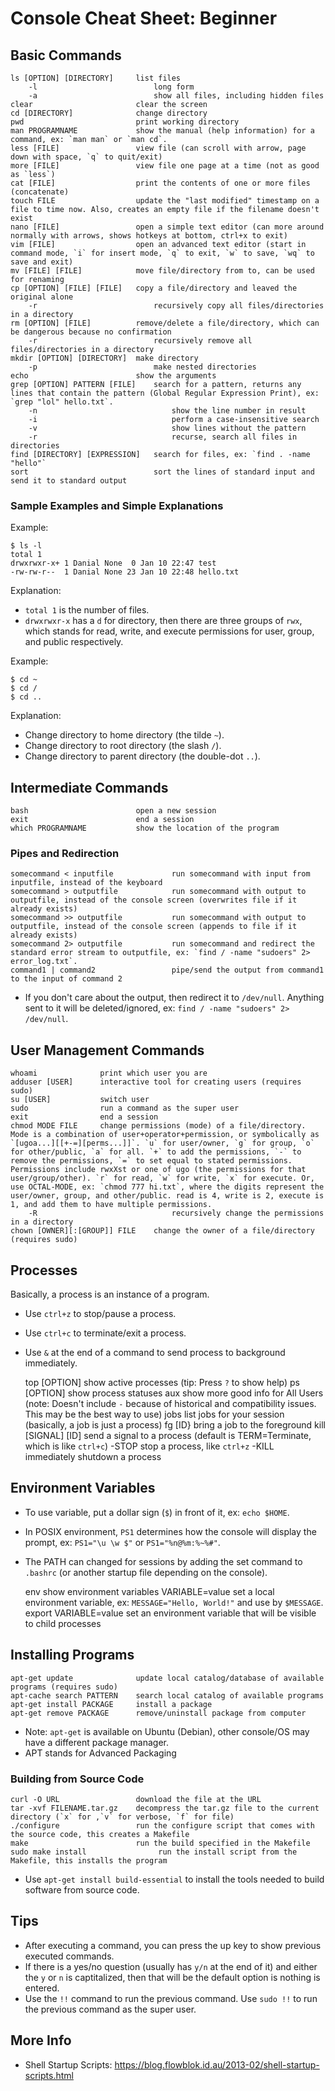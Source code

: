 # Console Cheat Sheet: Beginner


## Basic Commands

    ls [OPTION] [DIRECTORY]     list files
        -l                          long form
        -a                          show all files, including hidden files
    clear                       clear the screen
    cd [DIRECTORY]              change directory
    pwd                         print working directory
    man PROGRAMNAME             show the manual (help information) for a command, ex: `man man` or `man cd`.
    less [FILE]                 view file (can scroll with arrow, page down with space, `q` to quit/exit)
    more [FILE]                 view file one page at a time (not as good as `less`)
    cat [FILE]                  print the contents of one or more files (concatenate)
    touch FILE                  update the "last modified" timestamp on a file to time now. Also, creates an empty file if the filename doesn't exist
    nano [FILE]                 open a simple text editor (can more around normally with arrows, shows hotkeys at bottom, ctrl+x to exit)
    vim [FILE]                  open an advanced text editor (start in command mode, `i` for insert mode, `q` to exit, `w` to save, `wq` to save and exit)
    mv [FILE] [FILE]            move file/directory from to, can be used for renaming
    cp [OPTION] [FILE] [FILE]   copy a file/directory and leaved the original alone
        -r                          recursively copy all files/directories in a directory
    rm [OPTION] [FILE]          remove/delete a file/directory, which can be dangerous because no confirmation
        -r                          recursively remove all files/directories in a directory
    mkdir [OPTION] [DIRECTORY]  make directory
        -p                          make nested directories
    echo                        show the arguments
    grep [OPTION] PATTERN [FILE]    search for a pattern, returns any lines that contain the pattern (Global Regular Expression Print), ex: `grep "lol" hello.txt`.
        -n                              show the line number in result
        -i                              perform a case-insensitive search
        -v                              show lines without the pattern
        -r                              recurse, search all files in directories
    find [DIRECTORY] [EXPRESSION]   search for files, ex: `find . -name "hello"`
    sort                            sort the lines of standard input and send it to standard output

### Sample Examples and Simple Explanations

Example:

    $ ls -l
    total 1
    drwxrwxr-x+ 1 Danial None  0 Jan 10 22:47 test
    -rw-rw-r--  1 Danial None 23 Jan 10 22:48 hello.txt

Explanation:
- `total 1` is the number of files.
- `drwxrwxr-x` has a `d` for directory, then there are three groups of `rwx`, which stands for read, write, and execute permissions for user, group, and public respectively.

Example:

    $ cd ~
    $ cd /
    $ cd ..

Explanation:
- Change directory to home directory (the tilde `~`).
- Change directory to root directory (the slash `/`).
- Change directory to parent directory (the double-dot `..`).


## Intermediate Commands ##

    bash                        open a new session
    exit                        end a session
    which PROGRAMNAME           show the location of the program

### Pipes and Redirection ###

    somecommand < inputfile             run somecommand with input from inputfile, instead of the keyboard
    somecommand > outputfile            run somecommand with output to outputfile, instead of the console screen (overwrites file if it already exists)
    somecommand >> outputfile           run somecommand with output to outputfile, instead of the console screen (appends to file if it already exists)
    somecommand 2> outputfile           run somecommand and redirect the standard error stream to outputfile, ex: `find / -name "sudoers" 2> error_log.txt`.
    command1 | command2                 pipe/send the output from command1 to the input of command 2

- If you don't care about the output, then redirect it to `/dev/null`. Anything sent to it will be deleted/ignored, ex: `find / -name "sudoers" 2> /dev/null`.


## User Management Commands ##

    whoami              print which user you are
    adduser [USER]      interactive tool for creating users (requires sudo)
    su [USER]           switch user
    sudo                run a command as the super user
    exit                end a session
    chmod MODE FILE     change permissions (mode) of a file/directory. Mode is a combination of user+operator+permission, or symbolically as `[ugoa...][[+-=][perms...]]`. `u` for user/owner, `g` for group, `o` for other/public, `a` for all. `+` to add the permissions, `-` to remove the permissions, `=` to set equal to stated permissions. Permissions include rwxXst or one of ugo (the permissions for that user/group/other). `r` for read, `w` for write, `x` for execute. Or, use OCTAL-MODE, ex: `chmod 777 hi.txt`, where the digits represent the user/owner, group, and other/public. read is 4, write is 2, execute is 1, and add them to have multiple permissions.
        -R                              recursively change the permissions in a directory
    chown [OWNER][:[GROUP]] FILE    change the owner of a file/directory (requires sudo)


## Processes ##
Basically, a process is an instance of a program.

- Use `ctrl+z` to stop/pause a process.
- Use `ctrl+c` to terminate/exit a process.
- Use `&` at the end of a command to send process to background immediately.

    top [OPTION]                show active processes (tip: Press `?` to show help)
    ps [OPTION]                 show process statuses
        aux                         show more good info for All Users (note: Doesn't include `-` because of historical and compatibility issues. This may be the best way to use)
    jobs                        list jobs for your session (basically, a job is just a process)
    fg [ID}                     bring a job to the foreground
    kill [SIGNAL] [ID]          send a signal to a process (default is TERM=Terminate, which is like `ctrl+c`)
        -STOP                       stop a process, like `ctrl+z`
        -KILL                       immediately shutdown a process


## Environment Variables ##
- To use variable, put a dollar sign (`$`) in front of it, ex: `echo $HOME`.
- In POSIX environment, `PS1` determines how the console will display the prompt, ex: `PS1="\u \w $"` or `PS1="%n@%m:%~%#"`.
- The PATH can changed for sessions by adding the set command to `.bashrc` (or another startup file depending on the console).

    env                         show environment variables
    VARIABLE=value              set a local environment variable, ex: `MESSAGE="Hello, World!"` and use by `$MESSAGE`.
    export VARIABLE=value       set an environment variable that will be visible to child processes


## Installing Programs ##

    apt-get update              update local catalog/database of available programs (requires sudo)
    apt-cache search PATTERN    search local catalog of available programs
    apt-get install PACKAGE     install a package
    apt-get remove PACKAGE      remove/uninstall package from computer

- Note: `apt-get` is available on Ubuntu (Debian), other console/OS may have a different package manager.
- APT stands for Advanced Packaging

### Building from Source Code ###

    curl -O URL                 download the file at the URL
    tar -xvf FILENAME.tar.gz    decompress the tar.gz file to the current directory (`x` for ,`v` for verbose, `f` for file)
    ./configure                 run the configure script that comes with the source code, this creates a Makefile
    make                        run the build specified in the Makefile
    sudo make install                run the install script from the Makefile, this installs the program

- Use `apt-get install build-essential` to install the tools needed to build software from source code.


## Tips ##

- After executing a command, you can press the up key to show previous executed commands.
- If there is a yes/no question (usually has `y/n` at the end of it) and either the `y` or `n` is captitalized, then that will be the default option is nothing is entered.
- Use the `!!` command to run the previous command. Use `sudo !!` to run the previous command as the super user.

## More Info ##

- Shell Startup Scripts: https://blog.flowblok.id.au/2013-02/shell-startup-scripts.html
